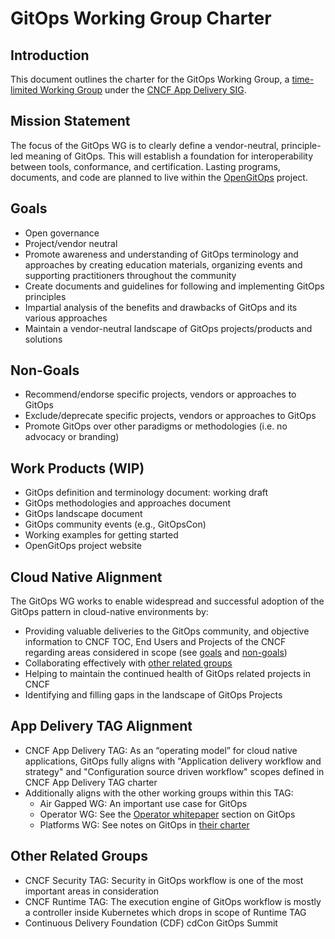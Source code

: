 # GitOps Working Group Charter

## Introduction

This document outlines the charter for the GitOps Working Group, a [time-limited Working Group](https://github.com/cncf/toc/blob/main/sigs/cncf-sigs.md#responsibilities--empowerment-of-sigs) under the [CNCF App Delivery SIG](https://github.com/cncf/sig-app-delivery).

## Mission Statement

The focus of the GitOps WG is to clearly define a vendor-neutral, principle-led meaning of GitOps.
This will establish a foundation for interoperability between tools, conformance, and certification. Lasting programs, documents, and code are planned to live within the [OpenGitOps](https://github.com/open-gitops) project.

## Goals

- Open governance
- Project/vendor neutral
- Promote awareness and understanding of GitOps terminology and approaches by creating education materials, organizing events and supporting practitioners throughout the community
- Create documents and guidelines for following and implementing GitOps principles
- Impartial analysis of the benefits and drawbacks of GitOps and its various approaches
- Maintain a vendor-neutral landscape of GitOps projects/products and solutions

## Non-Goals

- Recommend/endorse specific projects, vendors or approaches to GitOps
- Exclude/deprecate specific projects, vendors or approaches to GitOps
- Promote GitOps over other paradigms or methodologies (i.e. no advocacy or branding)

## Work Products (WIP)

- GitOps definition and terminology document: working draft
- GitOps methodologies and approaches document
- GitOps landscape document
- GitOps community events (e.g., GitOpsCon)
- Working examples for getting started
- OpenGitOps project website

## Cloud Native Alignment

The GitOps WG works to enable widespread and successful adoption of the GitOps pattern in cloud-native environments by:

- Providing valuable deliveries to the GitOps community, and objective information to CNCF TOC, End Users and Projects of the CNCF regarding areas considered in scope (see [goals](#goals) and [non-goals](#non-goals))
- Collaborating effectively with [other related groups](#other-related-groups)
- Helping to maintain the continued health of GitOps related projects in CNCF
- Identifying and filling gaps in the landscape of GitOps Projects

## App Delivery TAG Alignment

- CNCF App Delivery TAG: As an “operating model” for cloud native applications, GitOps fully aligns with "Application delivery workflow and strategy" and "Configuration source driven workflow" scopes defined in CNCF App Delivery TAG charter
- Additionally aligns with the other working groups within this TAG:
  - Air Gapped WG: An important use case for GitOps
  - Operator WG: See the [Operator whitepaper](https://github.com/cncf/tag-app-delivery/blob/master/operator-wg/whitepaper/Operator-WhitePaper_v1-0.md#operator-for-gitops) section on GitOps
  - Platforms WG: See notes on GitOps in [their charter](https://github.com/cncf/tag-app-delivery/blob/master/platforms-wg/charter)

## Other Related Groups

- CNCF Security TAG: Security in GitOps workflow is one of the most important areas in consideration
- CNCF Runtime TAG: The execution engine of GitOps workflow is mostly a controller inside Kubernetes which drops in scope of Runtime TAG
- Continuous Delivery Foundation (CDF) cdCon GitOps Summit
